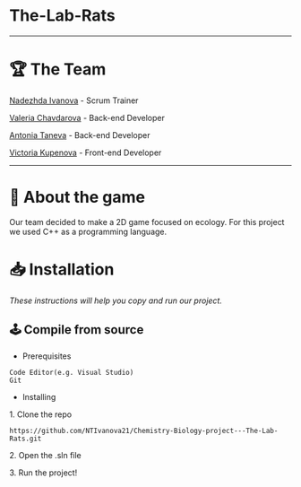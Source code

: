 # The-Lab-Rats

<hr>

#  🏆 The Team
<p><a href="https://github.com/NTIvanova21">Nadezhda Ivanova</a> - Scrum Trainer</p>
<p><a href="https://github.com/VDChavdarova21">Valeria Chavdarova</a> - Back-end Developer</p>
<p><a href="https://github.com/ATTaneva21">Antonia Taneva</a> - Back-end Developer</p>
<p><a href="https://github.com/VGKupenova21 ">Victoria Kupenova</a> - Front-end Developer</p>

<hr>

# 📖 About the game 

<p> Our team decided to make a 2D game focused on ecology. For this project we used  C++ as a programming language.</p>

# 📥 Installation
<p><i>These instructions will help you copy and run our project.</i></p>

## 🕹️ Compile from source
- <p>Prerequisites</p>
```
Code Editor(e.g. Visual Studio)
Git
```

- <p>Installing<p>
<p>1. Clone the repo</p>

```
https://github.com/NTIvanova21/Chemistry-Biology-project---The-Lab-Rats.git
```
<p>2. Open the .sln file</p>
<p>3. Run the project!</p>